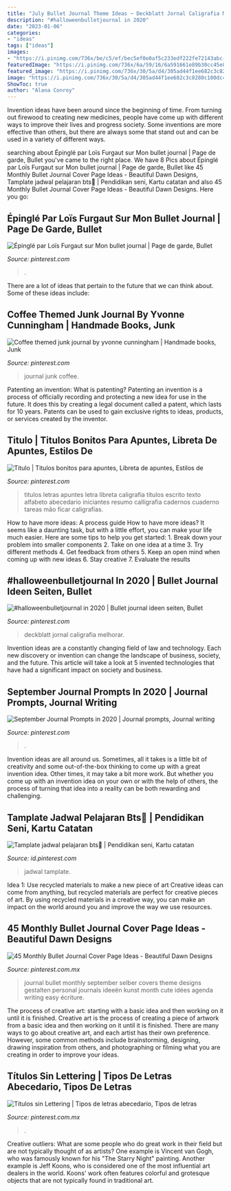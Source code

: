 ```yaml
---
title: "July Bullet Journal Theme Ideas ~ Deckblatt Jornal Caligrafia Melhorar"
description: "#halloweenbulletjournal in 2020"
date: "2023-01-06"
categories:
- "ideas"
tags: ["ideas"]
images:
- "https://i.pinimg.com/736x/be/c5/ef/bec5ef0e0af5c233edf222fe72143abc--junk-journal-journals.jpg"
featuredImage: "https://i.pinimg.com/736x/6a/59/16/6a591661e89b30cc45e8476965d18955.jpg"
featured_image: "https://i.pinimg.com/736x/30/5a/d4/305ad44f1ee682c3c8280c100dc4dd18.jpg"
image: "https://i.pinimg.com/736x/30/5a/d4/305ad44f1ee682c3c8280c100dc4dd18.jpg"
ShowToc: true
author: "Alana Conroy"
---
```



Invention ideas have been around since the beginning of time. From turning out firewood to creating new medicines, people have come up with different ways to improve their lives and progress society. Some inventions are more effective than others, but there are always some that stand out and can be used in a variety of different ways.

	

		
searching about Épinglé par Loïs Furgaut sur Mon bullet journal | Page de garde, Bullet you've came to the right place. We have 8 Pics about Épinglé par Loïs Furgaut sur Mon bullet journal | Page de garde, Bullet like 45 Monthly Bullet Journal Cover Page Ideas - Beautiful Dawn Designs, Tamplate jadwal pelajaran bts🦋 | Pendidikan seni, Kartu catatan and also 45 Monthly Bullet Journal Cover Page Ideas - Beautiful Dawn Designs. Here you go:
		
    
## Épinglé Par Loïs Furgaut Sur Mon Bullet Journal | Page De Garde, Bullet

<img loading=lazy src="https://i.pinimg.com/736x/30/5a/d4/305ad44f1ee682c3c8280c100dc4dd18.jpg" onerror="this.onerror=null;this.src='https://tse4.mm.bing.net/th?id=OIP.9UDWw88CypEa1t5KYvthnAHaNK&amp;pid=15.1';" alt="Épinglé par Loïs Furgaut sur Mon bullet journal | Page de garde, Bullet">

_Source: pinterest.com_

>. 

	

There are a lot of ideas that pertain to the future that we can think about. Some of these ideas include: 

    
## Coffee Themed Junk Journal By Yvonne Cunningham | Handmade Books, Junk

<img loading=lazy src="https://i.pinimg.com/736x/be/c5/ef/bec5ef0e0af5c233edf222fe72143abc--junk-journal-journals.jpg" onerror="this.onerror=null;this.src='https://tse3.mm.bing.net/th?id=OIP.tZLDeswLCcC4mgc8vg_GpQHaJ3&amp;pid=15.1';" alt="Coffee themed junk journal by yvonne cunningham | Handmade books, Junk">

_Source: pinterest.com_

>journal junk coffee. 

	

Patenting an invention: What is patenting?
Patenting an invention is a process of officially recording and protecting a new idea for use in the future. It does this by creating a legal document called a patent, which lasts for 10 years. Patents can be used to gain exclusive rights to ideas, products, or services created by the inventor.

    
## Titulo | Titulos Bonitos Para Apuntes, Libreta De Apuntes, Estilos De

<img loading=lazy src="https://i.pinimg.com/736x/31/63/da/3163daacd4d983441568be9fef935586.jpg" onerror="this.onerror=null;this.src='https://tse4.mm.bing.net/th?id=OIP.AF01GqMSyGwdeAaGfqxNdgHaHa&amp;pid=15.1';" alt="Titulo | Titulos bonitos para apuntes, Libreta de apuntes, Estilos de">

_Source: pinterest.com_

>titulos letras apuntes letra libreta caligrafia títulos escrito texto alfabeto abecedario iniciantes resumo calligrafia cadernos cuaderno tareas mão ficar caligrafias. 

	

How to have more ideas: A process guide
How to have more ideas? It seems like a daunting task, but with a little effort, you can make your life much easier. Here are some tips to help you get started: 1. Break down your problem into smaller components 2. Take on one idea at a time 3. Try different methods 4. Get feedback from others 5. Keep an open mind when coming up with new ideas 6. Stay creative 7. Evaluate the results 
    
## #halloweenbulletjournal In 2020 | Bullet Journal Ideen Seiten, Bullet

<img loading=lazy src="https://i.pinimg.com/736x/3d/06/df/3d06df8c7ade8d70558cbc215874c711.jpg" onerror="this.onerror=null;this.src='https://tse4.mm.bing.net/th?id=OIP.xNclnJmLWI3i1MgajPVWaAHaJ3&amp;pid=15.1';" alt="#halloweenbulletjournal in 2020 | Bullet journal ideen seiten, Bullet">

_Source: pinterest.com_

>deckblatt jornal caligrafia melhorar. 

	

Invention ideas are a constantly changing field of law and technology. Each new discovery or invention can change the landscape of business, society, and the future. This article will take a look at 5 invented technologies that have had a significant impact on society and business.

    
## September Journal Prompts In 2020 | Journal Prompts, Journal Writing

<img loading=lazy src="https://i.pinimg.com/736x/7c/f5/09/7cf509fc3391e033f38b489a725e0716.jpg" onerror="this.onerror=null;this.src='https://tse1.mm.bing.net/th?id=OIP.IucaxlXDXOEE_Ghq9mJA4wHaLH&amp;pid=15.1';" alt="September Journal Prompts in 2020 | Journal prompts, Journal writing">

_Source: pinterest.com_

>. 

	

Invention ideas are all around us. Sometimes, all it takes is a little bit of creativity and some out-of-the-box thinking to come up with a great invention idea. Other times, it may take a bit more work. But whether you come up with an invention idea on your own or with the help of others, the process of turning that idea into a reality can be both rewarding and challenging.

    
## Tamplate Jadwal Pelajaran Bts🦋 | Pendidikan Seni, Kartu Catatan

<img loading=lazy src="https://i.pinimg.com/736x/2e/34/45/2e34456ffa041412a3158e3dd2993254.jpg" onerror="this.onerror=null;this.src='https://tse4.mm.bing.net/th?id=OIP.G_ITj7mE4Xzic13if5-AgAHaO0&amp;pid=15.1';" alt="Tamplate jadwal pelajaran bts🦋 | Pendidikan seni, Kartu catatan">

_Source: id.pinterest.com_

>jadwal tamplate. 

	

Idea 1: Use recycled materials to make a new piece of art
Creative ideas can come from anything, but recycled materials are perfect for creative pieces of art. By using recycled materials in a creative way, you can make an impact on the world around you and improve the way we use resources.

    
## 45 Monthly Bullet Journal Cover Page Ideas - Beautiful Dawn Designs

<img loading=lazy src="https://i.pinimg.com/736x/6a/59/16/6a591661e89b30cc45e8476965d18955.jpg" onerror="this.onerror=null;this.src='https://tse1.mm.bing.net/th?id=OIP.l5vzuTXbh4tiYkMX6AZfZAHaHa&amp;pid=15.1';" alt="45 Monthly Bullet Journal Cover Page Ideas - Beautiful Dawn Designs">

_Source: pinterest.com.mx_

>journal bullet monthly september selber covers theme designs gestalten personal journals ideeën kunst month cute idées agenda writing easy écriture. 

	

The process of creative art: starting with a basic idea and then working on it until it is finished.
Creative art is the process of creating a piece of artwork from a basic idea and then working on it until it is finished. There are many ways to go about creative art, and each artist has their own preference. However, some common methods include brainstorming, designing, drawing inspiration from others, and photographing or filming what you are creating in order to improve your ideas.

    
## Títulos Sin Lettering | Tipos De Letras Abecedario, Tipos De Letras

<img loading=lazy src="https://i.pinimg.com/736x/f7/06/52/f70652044e6c38acf45607b331c90e59.jpg" onerror="this.onerror=null;this.src='https://tse2.mm.bing.net/th?id=OIP.8DAg4Npgl1D3J1p08THm-gHaHS&amp;pid=15.1';" alt="Títulos sin Lettering | Tipos de letras abecedario, Tipos de letras">

_Source: pinterest.com.mx_

>. 

	

Creative outliers: What are some people who do great work in their field but are not typically thought of as artists?
One example is Vincent van Gogh, who was famously known for his "The Starry Night" painting. Another example is Jeff Koons, who is considered one of the most influential art dealers in the world. Koons' work often features colorful and grotesque objects that are not typically found in traditional art.

